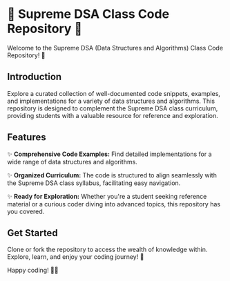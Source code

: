 # 🌟 Supreme DSA Class Code Repository 🌟

Welcome to the Supreme DSA (Data Structures and Algorithms) Class Code Repository! 🚀

## Introduction

Explore a curated collection of well-documented code snippets, examples, and implementations for a variety of data structures and algorithms. This repository is designed to complement the Supreme DSA class curriculum, providing students with a valuable resource for reference and exploration.

## Features

✨ **Comprehensive Code Examples:** Find detailed implementations for a wide range of data structures and algorithms.

✨ **Organized Curriculum:** The code is structured to align seamlessly with the Supreme DSA class syllabus, facilitating easy navigation.

✨ **Ready for Exploration:** Whether you're a student seeking reference material or a curious coder diving into advanced topics, this repository has you covered.

## Get Started

Clone or fork the repository to access the wealth of knowledge within. Explore, learn, and enjoy your coding journey! 🚀

Happy coding! 🌈✨


